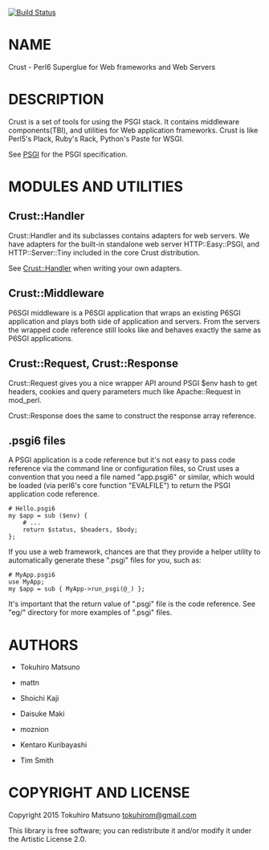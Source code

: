 [![Build Status](https://travis-ci.org/tokuhirom/p6-Crust.svg?branch=master)](https://travis-ci.org/tokuhirom/p6-Crust)

NAME
====

Crust - Perl6 Superglue for Web frameworks and Web Servers

DESCRIPTION
===========

Crust is a set of tools for using the PSGI stack. It contains middleware components(TBI), and utilities for Web application frameworks. Crust is like Perl5's Plack, Ruby's Rack, Python's Paste for WSGI.

See [PSGI](PSGI) for the PSGI specification.

MODULES AND UTILITIES
=====================

Crust::Handler
--------------

Crust::Handler and its subclasses contains adapters for web servers. We have adapters for the built-in standalone web server HTTP::Easy::PSGI, and HTTP::Server::Tiny included in the core Crust distribution.

See [Crust::Handler](Crust::Handler) when writing your own adapters.

Crust::Middleware
-----------------

P6SGI middleware is a P6SGI application that wraps an existing P6SGI application and plays both side of application and servers. From the servers the wrapped code reference still looks like and behaves exactly the same as P6SGI applications.

Crust::Request, Crust::Response
-------------------------------

Crust::Request gives you a nice wrapper API around PSGI $env hash to get headers, cookies and query parameters much like Apache::Request in mod_perl.

Crust::Response does the same to construct the response array reference.

.psgi6 files
------------

A PSGI application is a code reference but it's not easy to pass code reference via the command line or configuration files, so Crust uses a convention that you need a file named "app.psgi6" or similar, which would be loaded (via perl6's core function "EVALFILE") to return the PSGI application code reference.

    # Hello.psgi6
    my $app = sub ($env) {
        # ...
        return $status, $headers, $body;
    };

If you use a web framework, chances are that they provide a helper utility to automatically generate these ".psgi" files for you, such as:

    # MyApp.psgi6
    use MyApp;
    my $app = sub { MyApp->run_psgi(@_) };

It's important that the return value of ".psgi" file is the code reference. See "eg/" directory for more examples of ".psgi" files.

AUTHORS
=======

  * Tokuhiro Matsuno

  * mattn

  * Shoichi Kaji

  * Daisuke Maki

  * moznion

  * Kentaro Kuribayashi

  * Tim Smith

COPYRIGHT AND LICENSE
=====================

Copyright 2015 Tokuhiro Matsuno <tokuhirom@gmail.com>

This library is free software; you can redistribute it and/or modify it under the Artistic License 2.0.

